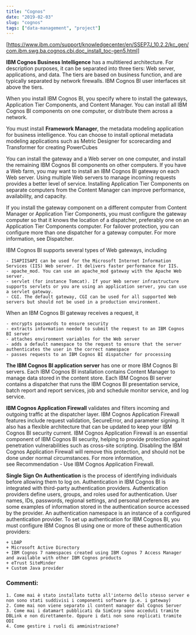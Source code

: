 ```yaml
---
title: "Cognos"
date: "2019-02-03"
slug: "cognos"
tags: ["data-management", "project"]
---
```


[https://www.ibm.com/support/knowledgecenter/en/SSEP7J_10.2.2/kc_gen/com.ibm.swg.ba.cognos.cbi.doc_install_toc-gen5.html]

__IBM Cognos Business Intelligence__ has a multitiered architecture. For description purposes, it can be separated into three tiers: Web server, applications, and data. The tiers are based on business function, and are typically separated by network firewalls. IBM Cognos BI user interfaces sit above the tiers.

When you install IBM Cognos BI, you specify where to install the gateways, Application Tier Components, and Content Manager. You can install all IBM Cognos BI components on one computer, or distribute them across a network.

You must install __Framework Manager__, the metadata modeling application for business intelligence. You can choose to install optional metadata modeling applications such as Metric Designer for scorecarding and Transformer for creating PowerCubes

You can install the gateway and a Web server on one computer, and install the remaining IBM Cognos BI components on other computers. If you have a Web farm, you may want to install an IBM Cognos BI gateway on each Web server. Using multiple Web servers to manage incoming requests provides a better level of service. Installing Application Tier Components on separate computers from the Content Manager can improve performance, availability, and capacity.

If you install the gateway component on a different computer from Content Manager or Application Tier Components, you must configure the gateway computer so that it knows the location of a dispatcher, preferably one on an Application Tier Components computer. For failover protection, you can configure more than one dispatcher for a gateway computer. For more information, see Dispatcher.

IBM Cognos BI supports several types of Web gateways, including

    - ISAPIISAPI can be used for the Microsoft Internet Information Services (IIS) Web server. It delivers faster performance for IIS.
    - apache_mod. You can use an apache_mod gateway with the Apache Web server.
    - servlet (for instance Tomcat). If your Web server infrastructure supports servlets or you are using an application server, you can use a servlet gateway.
    - CGI. The default gateway, CGI can be used for all supported Web servers but should not be used in a production environment.

When an IBM Cognos BI gateway receives a request, it
    
    - encrypts passwords to ensure security
    - extracts information needed to submit the request to an IBM Cognos BI server
    - attaches environment variables for the Web server
    - adds a default namespace to the request to ensure that the server authenticates the user in the correct namespace
    - passes requests to an IBM Cognos BI dispatcher for processing

__The IBM Cognos BI application server__ has one or more IBM Cognos BI servers. Each IBM Cognos BI installation contains Content Manager to manage data stored in the content store. Each IBM Cognos BI server contains a dispatcher that runs the IBM Cognos BI presentation service, batch report and report services, job and schedule monitor service, and log service.

__IBM Cognos Application Firewall__ validates and filters incoming and outgoing traffic at the dispatcher layer.
IBM Cognos Application Firewall features include request validation, SecureError, and parameter signing. It also has a flexible architecture that can be updated to keep your IBM Cognos BI security current.
IBM Cognos Application Firewall is an essential component of IBM Cognos BI security, helping to provide protection against penetration vulnerabilities such as cross-site scripting. Disabling the IBM Cognos Application Firewall will remove this protection, and should not be done under normal circumstances. For more information, see Recommendation - Use IBM Cognos Application Firewall.

__Single Sign On Authentication__ is the process of identifying individuals before allowing them to log on.
Authentication in IBM Cognos BI is integrated with third-party authentication providers. Authentication providers define users, groups, and roles used for authentication. User names, IDs, passwords, regional settings, and personal preferences are some examples of information stored in the authentication source accessed by the provider. An authentication namespace is an instance of a configured authentication provider.
To set up authentication for IBM Cognos BI, you must configure IBM Cognos BI using one or more of these authentication providers:

    + LDAP
    + Microsoft Active Directory
    + IBM Cognos 7 namespaces created using IBM Cognos 7 Access Manager and available with other IBM Cognos products
    + eTrust SiteMinder
    + Custom Java provider

### Commenti:

    1. Come mai è stato installato tutto all'interno dello stesso server e non sono stati suddivisi i componenti software (p.e. i gateway)
    2. Come mai non viene separato il content manager dal Cognos Server
    3. Come mai i datamart pubblicati da SimCorp sono acceduti tramite DBLink e non direttamente. Oppure i dati non sono replicati tramite ODI
    4. Come gestire i ruoli di amministrazione?
